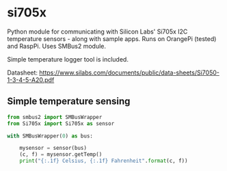 # si705x
Python module for communicating with Silicon Labs' Si705x I2C temperature sensors - along with sample apps. Runs on OrangePi (tested) and RaspPi. Uses SMBus2 module.

Simple temperature logger tool is included.

Datasheet: https://www.silabs.com/documents/public/data-sheets/Si7050-1-3-4-5-A20.pdf

## Simple temperature sensing
```python
from smbus2 import SMBusWrapper
from Si705x import Si705x as sensor

with SMBusWrapper(0) as bus:

	mysensor = sensor(bus)
	(c, f) = mysensor.getTemp()
	print("{:.1f} Celsius, {:.1f} Fahrenheit".format(c, f))
  ```
